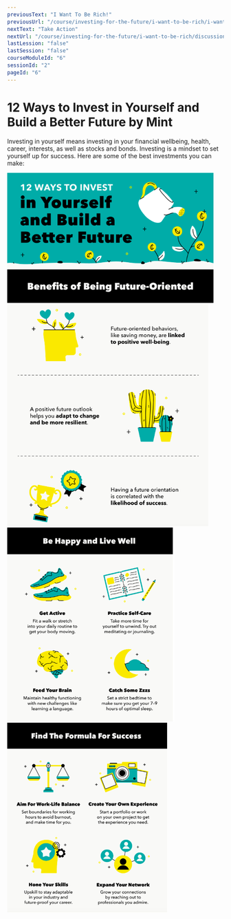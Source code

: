 ```yaml
---
previousText: "I Want To Be Rich!"
previousUrl: "/course/investing-for-the-future/i-want-to-be-rich/i-want-to-be-rich"
nextText: "Take Action"
nextUrl: "/course/investing-for-the-future/i-want-to-be-rich/discussion"
lastLession: "false"
lastSession: "false"
courseModuleId: "6"
sessionId: "2"
pageId: "6"
---
```



# 12 Ways to Invest in Yourself and Build a Better Future by Mint

Investing in yourself means investing in your financial wellbeing, health, career,  interests, as well as stocks and bonds. Investing is a mindset to set yourself up for success. Here are some of the best investments you can make:

<img src="./Picture1.png" />
<img src="./Picture2.png" />
<img src="./Picture3.png" />
<img src="./Picture4.png" />

